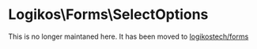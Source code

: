 # Logikos\Forms\SelectOptions

This is no longer maintaned here.  It has been moved to [logikostech/forms](https://github.com/logikostech/forms)